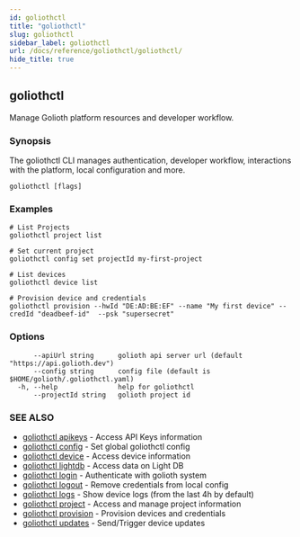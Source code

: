 ```yaml
---
id: goliothctl
title: "goliothctl"
slug: goliothctl
sidebar_label: goliothctl
url: /docs/reference/goliothctl/goliothctl/
hide_title: true
---
```

## goliothctl

Manage Golioth platform resources and developer workflow.

### Synopsis

The goliothctl CLI manages authentication, developer workflow, interactions with the platform, local configuration and more.

```
goliothctl [flags]
```

### Examples

```
# List Projects
goliothctl project list

# Set current project
goliothctl config set projectId my-first-project

# List devices
goliothctl device list

# Provision device and credentials
goliothctl provision --hwId "DE:AD:BE:EF" --name "My first device" --credId "deadbeef-id"  --psk "supersecret"
```

### Options

```
      --apiUrl string      golioth api server url (default "https://api.golioth.dev")
      --config string      config file (default is $HOME/golioth/.goliothctl.yaml)
  -h, --help               help for goliothctl
      --projectId string   golioth project id
```

### SEE ALSO

* [goliothctl apikeys](/docs/reference/goliothctl/goliothctl_apikeys/)	 - Access API Keys information
* [goliothctl config](/docs/reference/goliothctl/goliothctl_config/)	 - Set global goliothctl config
* [goliothctl device](/docs/reference/goliothctl/goliothctl_device/)	 - Access device information
* [goliothctl lightdb](/docs/reference/goliothctl/goliothctl_lightdb/)	 - Access data on Light DB
* [goliothctl login](/docs/reference/goliothctl/goliothctl_login/)	 - Authenticate with golioth system
* [goliothctl logout](/docs/reference/goliothctl/goliothctl_logout/)	 - Remove credentials from local config
* [goliothctl logs](/docs/reference/goliothctl/goliothctl_logs/)	 - Show device logs (from the last 4h by default)
* [goliothctl project](/docs/reference/goliothctl/goliothctl_project/)	 - Access and manage project information
* [goliothctl provision](/docs/reference/goliothctl/goliothctl_provision/)	 - Provision devices and credentials
* [goliothctl updates](/docs/reference/goliothctl/goliothctl_updates/)	 - Send/Trigger device updates

